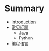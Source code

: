 # Summary

* [Introduction](README.md)
* [常见问题](chang_jian_wen_ti.md)
   * Java
   * Python
* 编程语言


